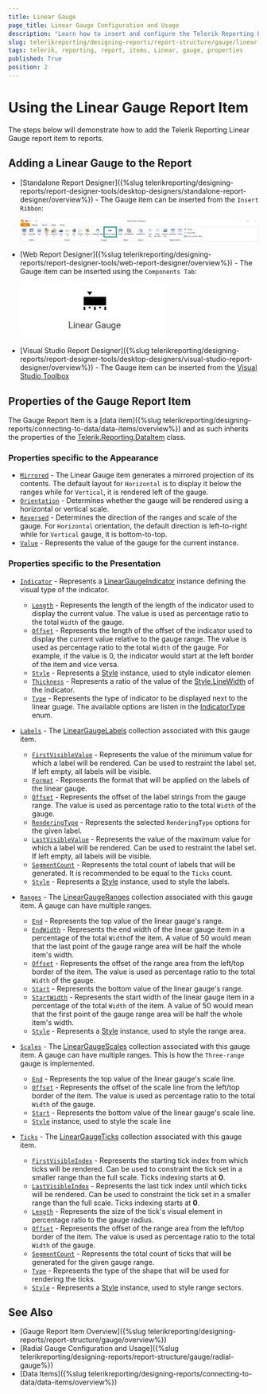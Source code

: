 ```yaml
---
title: Linear Gauge
page_title: Linear Gauge Configuration and Usage
description: "Learn how to insert and configure the Telerik Reporting Linear Gaugein order to display linear scales such as thermometers, tanks, color indicators (LED)."
slug: telerikreporting/designing-reports/report-structure/gauge/linear-gauge
tags: telerik, reporting, report, items, Linear, gauge, properties
published: True
position: 2
---
```


# Using the Linear Gauge Report Item

The steps below will demonstrate how to add the Telerik Reporting Linear Gauge report item to reports.

## Adding a Linear Gauge to the Report

* [Standalone Report Designer]({%slug telerikreporting/designing-reports/report-designer-tools/desktop-designers/standalone-report-designer/overview%}) - The Gauge item can be inserted from the `Insert Ribbon`:

	![An image of the Standalone Report Designer Insert Ribbon with the Gauge Report Item](../images/standalone-ribbon-linear-gauge-item.png)

* [Web Report Designer]({%slug telerikreporting/designing-reports/report-designer-tools/web-report-designer/overview%}) - The Gauge item can be inserted using the `Components Tab`:

	![An image of the Web Report Designer Components Tab with the Gauge Report Item](../images/web-report-designer-linear-gauge-component.png)

* [Visual Studio Report Designer]({%slug telerikreporting/designing-reports/report-designer-tools/desktop-designers/visual-studio-report-designer/overview%}) - The Gauge item can be inserted from the [Visual Studio Toolbox](https://learn.microsoft.com/en-us/visualstudio/ide/reference/toolbox)

## Properties of the Gauge Report Item

The Gauge Report Item is a [data item]({%slug telerikreporting/designing-reports/connecting-to-data/data-items/overview%}) and as such inherits the properties of the [Telerik.Reporting.DataItem](/api/telerik.reporting.dataitem) class.

### Properties specific to the Appearance

* [`Mirrored`](/api/telerik.reporting.lineargauge#Telerik_Reporting_LinearGauge_Mirrored) - The Linear Gauge item generates a mirrored projection of its contents. The default layout for `Horizontal` is to display it below the ranges while for `Vertical`, it is rendered left of the gauge.
* [`Orientation`](/api/telerik.reporting.lineargauge#Telerik_Reporting_LinearGauge_Orientation) - Determines whether the gauge will be rendered using a horizontal or vertical scale.
* [`Reversed`](/api/telerik.reporting.lineargauge#Telerik_Reporting_LinearGauge_Reversed) - Determines the direction of the ranges and scale of the gauge. For `Horizontal` orientation, the default direction is left-to-right while for `Vertical` gauge, it is bottom-to-top. 
* [`Value`](/api/telerik.reporting.lineargauge#Telerik_Reporting_LinearGauge_Value) - Represents the value of the gauge for the current instance. 

### Properties specific to the Presentation

* [`Indicator`](/api/telerik.reporting.lineargauge#Telerik_Reporting_LinearGauge_Indicator) - Represents a [LinearGaugeIndicator](/api/telerik.reporting.lineargaugeindicator) instance defining the visual type of the indicator.
	- [`Length`](/api/telerik.reporting.lineargaugeindicator#Telerik_Reporting_LinearGaugeIndicator_Length) - Represents the length of the length of the indicator used to display the current value. The value is used as percentage ratio to the total `Width` of the gauge.
	- [`Offset`](/api/telerik.reporting.lineargaugeindicator#Telerik_Reporting_LinearGaugeIndicator_Offset) - Represents the length of the offset of the indicator used to display the current value relative to the gauge range. The value is used as percentage ratio to the total `Width` of the gauge. For example, if the value is 0, the indicator would start at the left border of the item and vice versa.
	- [`Style`](/api/telerik.reporting.lineargaugeindicator#Telerik_Reporting_LinearGaugeIndicator_Style) - Represents a [Style](/api/telerik.reporting.drawing.style) instance, used to style indicator elemen
	- [`Thickness`](/api/telerik.reporting.lineargaugeindicator#Telerik_Reporting_LinearGaugeIndicator_Thickness) - Represents a ratio of the value of the [Style.LineWidth](/api/telerik.reporting.drawing.style#Telerik_Reporting_Drawing_Style_LineWidth) of the indicator.
	- [`Type`](/api/telerik.reporting.lineargaugeindicator#Telerik_Reporting_LinearGaugeIndicator_Type) - Represents the type of indicator to be displayed next to the linear guage. The available options are listen in the [IndicatorType](/api/telerik.reporting.indicatortype) enum.
* [`Labels`](/api/telerik.reporting.lineargauge#Telerik_Reporting_LinearGauge_Labels) - The [LinearGaugeLabels](/api/telerik.reporting.lineargaugelabels) collection associated with this gauge item.
	- [`FirstVisibleValue`](/api/telerik.reporting.gaugelabelsbase#Telerik_Reporting_GaugeLabelsBase_FirstVisibleValue) - Represents the value of the minimum value for which a label will be rendered. Can be used to restraint the label set. If left empty, all labels will be visible.
	- [`Format`](/api/telerik.reporting.gaugelabelsbase#Telerik_Reporting_GaugeLabelsBase_Format) - Represents the format that will be applied on the labels of the linear gauge.
	- [`Offset`](/api/telerik.reporting.lineargaugelabels#Telerik_Reporting_LinearGaugeLabels_Offset) - Represents the offset of the label strings from the gauge range. The value is used as percentage ratio to the total `Width` of the gauge.
	- [`RenderingType`](/api/telerik.reporting.lineargaugelabels#Telerik_Reporting_LinearGaugeLabels_RenderingType) - Represents the selected `RenderingType` options for the given label.
	- [`LastVisibleValue`](/api/telerik.reporting.gaugelabelsbase#Telerik_Reporting_GaugeLabelsBase_LastVisibleValue) - Represents the value of the maximum value for which a label will be rendered. Can be used to restraint the label set. If left empty, all labels will be visible.
	- [`SegmentCount`](/api/telerik.reporting.gaugelabelsbase#Telerik_Reporting_GaugeLabelsBase_SegmentCount) - Represents the total count of labels that will be generated. It is recommended to be equal to the `Ticks` count.
	- [`Style`](/api/telerik.reporting.gaugelabelsbase#Telerik_Reporting_GaugeLabelsBase_Style) - Represents a [Style](/api/telerik.reporting.drawing.style) instance, used to style the labels.
* [`Ranges`](/api/telerik.reporting.lineargauge#Telerik_Reporting_LinearGauge_Ranges) - The [LinearGaugeRanges](/api/telerik.reporting.lineargaugerange) collection associated with this gauge item. A gauge can have multiple ranges.

	- [`End`](/api/telerik.reporting.lineargaugerange#Telerik_Reporting_LinearGaugeRange_End) - Represents the top value of the linear gauge's range.
	- [`EndWidth`](/api/telerik.reporting.lineargaugerange#Telerik_Reporting_LinearGaugeRange_EndWidth) - Represents the end width of the linear gauge item in a percentage of the total `Width`of the item. A value of 50 would mean that the last point of the gauge range area will be half the whole item's width.
	- [`Offset`](/api/telerik.reporting.lineargaugerange#Telerik_Reporting_LinearGaugeRange_Offset) - Represents the offset of the range area from the left/top border of the item. The value is used as percentage ratio to the total `Width` of the gauge.
	- [`Start`](/api/telerik.reporting.lineargaugerange#Telerik_Reporting_LinearGaugeRange_Start) - Represents the bottom value of the linear gauge's range.
	- [`StartWidth`](/api/telerik.reporting.lineargaugerange#Telerik_Reporting_LinearGaugeRange_StartWidth) - Represents the start width of the linear gauge item in a percentage of the total `Width` of the item. A value of 50 would mean that the first point of the gauge range area will be half the whole item's width.
	- [`Style`](/api/telerik.reporting.lineargaugerange#Telerik_Reporting_LinearGaugeRange_Style) - Represents a [Style](/api/telerik.reporting.drawing.style) instance, used to style the range area.
* [`Scales`](/api/telerik.reporting.lineargauge#Telerik_Reporting_LinearGauge_Scales) - The [LinearGaugeScales](/api/telerik.reporting.lineargaugescalecollection) collection associated with this gauge item. A gauge can have multiple ranges. This is how the `Three-range` gauge is implemented.

	- [`End`](/api/telerik.reporting.lineargaugescale#Telerik_Reporting_LinearGaugeScale_End) - Represents the top value of the linear gauge's scale line.
	- [`Offset`](/api/telerik.reporting.lineargaugescale#Telerik_Reporting_LinearGaugeScale_Offset) - Represents the offset of the scale line from the left/top border of the item. The value is used as percentage ratio to the total `Width` of the gauge.
	- [`Start`](/api/telerik.reporting.lineargaugescale#Telerik_Reporting_LinearGaugeScale_Start) - Represents the bottom value of the linear gauge's scale line.
	- [`Style`](/api/telerik.reporting.lineargaugescale#Telerik_Reporting_LinearGaugeScale_Style) instance, used to style the scale line
* [`Ticks`](/api/telerik.reporting.lineargauge#Telerik_Reporting_LinearGauge_Ticks) - The [LinearGaugeTicks](/api/telerik.reporting.lineargaugetickscollection) collection associated with this gauge item.
	- [`FirstVisibleIndex`](/api/telerik.reporting.gaugeticksbase#Telerik_Reporting_GaugeTicksBase_FirstVisibleIndex) - Represents the starting tick index from which ticks will be rendered. Can be used to constraint the tick set in a smaller range than the full scale. Ticks indexing starts at __0__.
	- [`LastVisibleIndex`](/api/telerik.reporting.gaugeticksbase#Telerik_Reporting_GaugeTicksBase_LastVisibleIndex) - Represents the last tick index until which ticks will be rendered. Can be used to constraint the tick set in a smaller range than the full scale. Ticks indexing starts at __0__.
	- [`Length`](/api/telerik.reporting.gaugeticksbase#Telerik_Reporting_GaugeTicksBase_Length) - Represents the size of the tick's visual element in percentage ratio to the gauge radius.
	- [`Offset`](/api/telerik.reporting.lineargaugeticks#Telerik_Reporting_LinearGaugeTicks_Offset) - Represents the offset of the range area from the left/top border of the item. The value is used as percentage ratio to the total `Width` of the gauge.
	- [`SegmentCount`](/api/telerik.reporting.gaugeticksbase#Telerik_Reporting_GaugeTicksBase_SegmentCount) - Represents the total count of ticks that will be generated for the given gauge range.
	- [`Type`](/api/telerik.reporting.gaugeticksbase#Telerik_Reporting_GaugeTicksBase_TickType) - Represents the type of the shape that will be used for rendering the ticks.
	- [`Style`](/api/telerik.reporting.gaugeticksbase#Telerik_Reporting_GaugeTicksBase_Style) - Represents a [Style](/api/telerik.reporting.drawing.style) instance, used to style range sectors.

## See Also

* [Gauge Report Item Overview]({%slug telerikreporting/designing-reports/report-structure/gauge/overview%})
* [Radial Gauge Configuration and Usage]({%slug telerikreporting/designing-reports/report-structure/gauge/radial-gauge%})
* [Data Items]({%slug telerikreporting/designing-reports/connecting-to-data/data-items/overview%})
